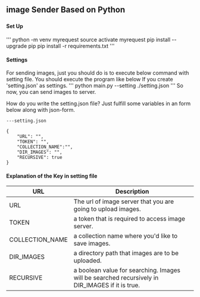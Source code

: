 
## image Sender Based on Python
### 

#### Set Up
'''
python -m venv myrequest
source activate myrequest
pip install --upgrade pip
pip install -r requirements.txt
'''

#### Settings
For sending images, just you should do is to execute below command with setting file. 
You should execute the program like below If you create 'setting.json' as settings. 
'''
python main.py --setting ./setting.json
'''
So now, you can send images to server.

How do you write the setting.json file? 
Just fulfill some variables in an form below along with json-form.
```
---setting.json

{
    "URL": "",
    "TOKEN": "",
    "COLLECTION_NAME":"",
    "DIR_IMAGES": "",
    "RECURSIVE": true
}
```

#### Explanation of the Key in setting file
| URL | Description |
| --- | --- |
| URL | The url of image server that you are going to upload images. |
| TOKEN | a token that is required to access image server. |
| COLLECTION_NAME | a collection name where you'd like to save images. |
| DIR_IMAGES | a directory path that images are to be uploaded. |
| RECURSIVE | a boolean value for searching. Images will be searched recursively in DIR_IMAGES if it is true. |

